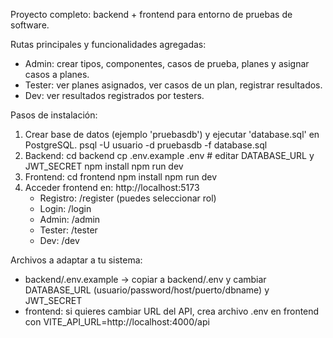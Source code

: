 Proyecto completo: backend + frontend para entorno de pruebas de software.

Rutas principales y funcionalidades agregadas:
- Admin: crear tipos, componentes, casos de prueba, planes y asignar casos a planes.
- Tester: ver planes asignados, ver casos de un plan, registrar resultados.
- Dev: ver resultados registrados por testers.

Pasos de instalación:
1) Crear base de datos (ejemplo 'pruebasdb') y ejecutar 'database.sql' en PostgreSQL.
   psql -U usuario -d pruebasdb -f database.sql
2) Backend:
   cd backend
   cp .env.example .env  # editar DATABASE_URL y JWT_SECRET
   npm install
   npm run dev
3) Frontend:
   cd frontend
   npm install
   npm run dev
4) Acceder frontend en: http://localhost:5173
   - Registro: /register (puedes seleccionar rol)
   - Login: /login
   - Admin: /admin
   - Tester: /tester
   - Dev: /dev

Archivos a adaptar a tu sistema:
- backend/.env.example -> copiar a backend/.env y cambiar DATABASE_URL (usuario/password/host/puerto/dbname) y JWT_SECRET
- frontend: si quieres cambiar URL del API, crea archivo .env en frontend con VITE_API_URL=http://localhost:4000/api
